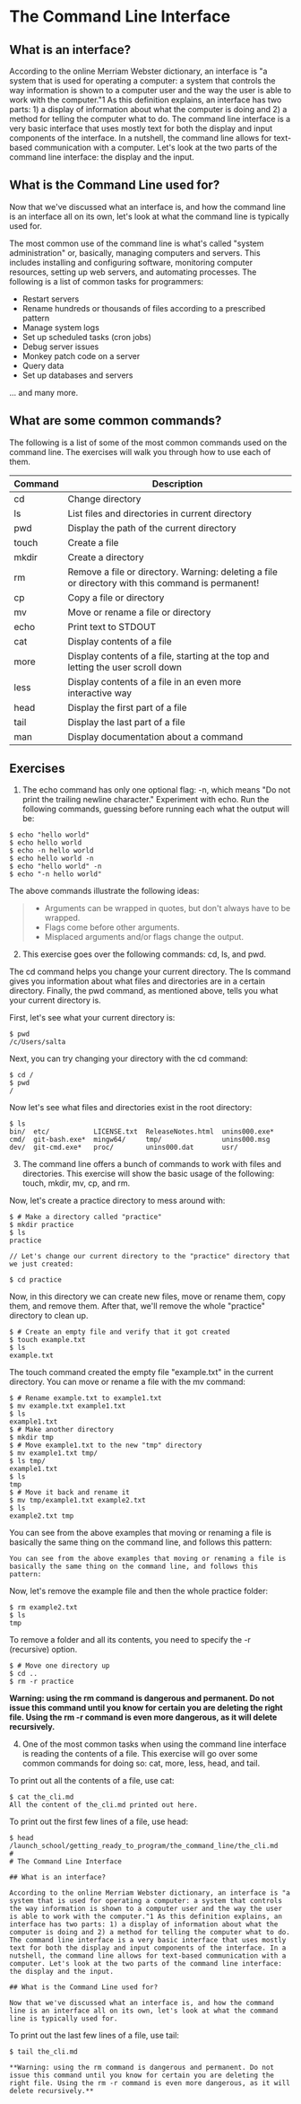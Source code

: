 # The Command Line Interface

## What is an interface?

According to the online Merriam Webster dictionary, an interface is "a system that is used for operating a computer: a system that controls the way information is shown to a computer user and the way the user is able to work with the computer."1 As this definition explains, an interface has two parts: 1) a display of information about what the computer is doing and 2) a method for telling the computer what to do. The command line interface is a very basic interface that uses mostly text for both the display and input components of the interface. In a nutshell, the command line allows for text-based communication with a computer. Let's look at the two parts of the command line interface: the display and the input.

## What is the Command Line used for?

Now that we've discussed what an interface is, and how the command line is an interface all on its own, let's look at what the command line is typically used for.

The most common use of the command line is what's called "system administration" or, basically, managing computers and servers. This includes installing and configuring software, monitoring computer resources, setting up web servers, and automating processes. The following is a list of common tasks for programmers:

- Restart servers
- Rename hundreds or thousands of files according to a prescribed pattern
- Manage system logs
- Set up scheduled tasks (cron jobs)
- Debug server issues
- Monkey patch code on a server
- Query data
- Set up databases and servers

... and many more.

## What are some common commands?
The following is a list of some of the most common commands used on the command line. The exercises will walk you through how to use each of them.

| Command |	Description |
| --- | --- |
| cd | Change directory |
| ls | List files and directories in current directory |
| pwd | Display the path of the current directory |
| touch | Create a file |
| mkdir | Create a directory |
| rm | Remove a file or directory. Warning: deleting a file or directory with this command is permanent! |
| cp | Copy a file or directory |
| mv | Move or rename a file or directory |
| echo | Print text to STDOUT |
| cat | Display contents of a file |
| more	| Display contents of a file, starting at the top and letting the user scroll down |
| less | Display contents of a file in an even more interactive way |
| head | Display the first part of a file |
| tail	| Display the last part of a file |
| man | Display documentation about a command |

## Exercises

1. The echo command has only one optional flag: -n, which means "Do not print the trailing newline character." Experiment with echo. Run the following commands, guessing before running each what the output will be:

```
$ echo "hello world"
$ echo hello world
$ echo -n hello world
$ echo hello world -n
$ echo "hello world" -n
$ echo "-n hello world"
```

The above commands illustrate the following ideas:

> - Arguments can be wrapped in quotes, but don't always have to be wrapped.
> - Flags come before other arguments.
> - Misplaced arguments and/or flags change the output.


2. This exercise goes over the following commands: cd, ls, and pwd.

The cd command helps you change your current directory. The ls command gives you information about what files and directories are in a certain directory. Finally, the pwd command, as mentioned above, tells you what your current directory is.

First, let's see what your current directory is:

```
$ pwd
/c/Users/salta
```

Next, you can try changing your directory with the cd command:

```
$ cd /
$ pwd
/
```

Now let's see what files and directories exist in the root directory:

```
$ ls
bin/  etc/           LICENSE.txt  ReleaseNotes.html  unins000.exe*
cmd/  git-bash.exe*  mingw64/     tmp/               unins000.msg
dev/  git-cmd.exe*   proc/        unins000.dat       usr/
```

3. The command line offers a bunch of commands to work with files and directories. This exercise will show the basic usage of the following: touch, mkdir, mv, cp, and rm.

Now, let's create a practice directory to mess around with:

```
$ # Make a directory called "practice"
$ mkdir practice
$ ls
practice

// Let's change our current directory to the "practice" directory that we just created:

$ cd practice
```

Now, in this directory we can create new files, move or rename them, copy them, and remove them. After that, we'll remove the whole "practice" directory to clean up.

```
$ # Create an empty file and verify that it got created
$ touch example.txt
$ ls
example.txt
```

The touch command created the empty file "example.txt" in the current directory. You can move or rename a file with the mv command:

```
$ # Rename example.txt to example1.txt
$ mv example.txt example1.txt
$ ls
example1.txt
$ # Make another directory
$ mkdir tmp
$ # Move example1.txt to the new "tmp" directory
$ mv example1.txt tmp/
$ ls tmp/
example1.txt
$ ls
tmp
$ # Move it back and rename it
$ mv tmp/example1.txt example2.txt
$ ls
example2.txt tmp
```

You can see from the above examples that moving or renaming a file is basically the same thing on the command line, and follows this pattern:

```
You can see from the above examples that moving or renaming a file is basically the same thing on the command line, and follows this pattern:
```

Now, let's remove the example file and then the whole practice folder:

```
$ rm example2.txt
$ ls
tmp
```

To remove a folder and all its contents, you need to specify the -r (recursive) option.

```
$ # Move one directory up
$ cd ..
$ rm -r practice
```

**Warning: using the rm command is dangerous and permanent. Do not issue this command until you know for certain you are deleting the right file. Using the rm -r command is even more dangerous, as it will delete recursively.**

4. One of the most common tasks when using the command line interface is reading the contents of a file. This exercise will go over some common commands for doing so: cat, more, less, head, and tail.

To print out all the contents of a file, use cat:

```
$ cat the_cli.md
All the content of the_cli.md printed out here.
```

To print out the first few lines of a file, use head:

```
$ head /launch_school/getting_ready_to_program/the_command_line/the_cli.md
#
# The Command Line Interface

## What is an interface?

According to the online Merriam Webster dictionary, an interface is "a system that is used for operating a computer: a system that controls the way information is shown to a computer user and the way the user is able to work with the computer."1 As this definition explains, an interface has two parts: 1) a display of information about what the computer is doing and 2) a method for telling the computer what to do. The command line interface is a very basic interface that uses mostly text for both the display and input components of the interface. In a nutshell, the command line allows for text-based communication with a computer. Let's look at the two parts of the command line interface: the display and the input.

## What is the Command Line used for?

Now that we've discussed what an interface is, and how the command line is an interface all on its own, let's look at what the command line is typically used for.
```

To print out the last few lines of a file, use tail:

```
$ tail the_cli.md

**Warning: using the rm command is dangerous and permanent. Do not issue this command until you know for certain you are deleting the right file. Using the rm -r command is even more dangerous, as it will delete recursively.**
```









